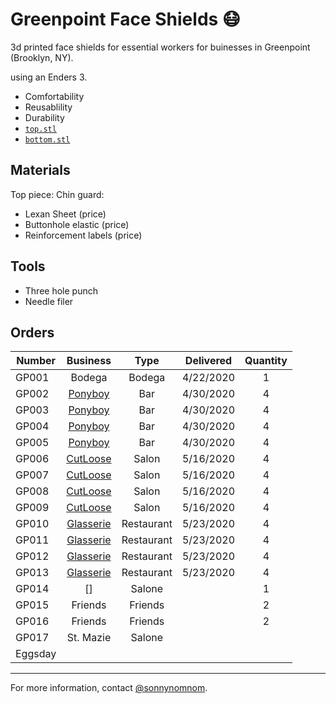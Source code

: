 # Greenpoint Face Shields 😷

3d printed face shields for essential workers for buinesses in Greenpoint (Brooklyn, NY).

using an Enders 3.

- Comfortability 
- Reusablility
- Durability
- [`top.stl`](https://github.com/sonnynomnom/diy-face-shields/blob/master/top.stl)
- [`bottom.stl`](https://github.com/sonnynomnom/diy-face-shields/blob/master/bottom.stl)

## Materials

Top piece:
Chin guard:

- Lexan Sheet (price)
- Buttonhole elastic (price)
- Reinforcement labels (price)

## Tools

- Three hole punch
- Needle filer

## Orders

| Number | Business | Type | Delivered | Quantity | 
| --- | :---: | :---: | :---: | :---: |
| GP001 | Bodega | Bodega | 4/22/2020 | 1 | 
| GP002 | [Ponyboy](https://www.instagram.com/ponyboyny) | Bar | 4/30/2020 | 4 | 
| GP003 | [Ponyboy](https://www.instagram.com/ponyboyny) | Bar | 4/30/2020 | 4 | 
| GP004 | [Ponyboy](https://www.instagram.com/ponyboyny)| Bar | 4/30/2020 | 4 |
| GP005 | [Ponyboy](https://www.instagram.com/ponyboyny) | Bar | 4/30/2020 | 4 | 
| GP006 | [CutLoose](https://www.instagram.com/cutloosebk/) | Salon | 5/16/2020 | 4 | 
| GP007 | [CutLoose](https://www.instagram.com/cutloosebk/) | Salon | 5/16/2020 | 4 |
| GP008 | [CutLoose](https://www.instagram.com/cutloosebk/) | Salon | 5/16/2020 | 4 | 
| GP009 | [CutLoose](https://www.instagram.com/cutloosebk/) | Salon | 5/16/2020 | 4 | 
| GP010 | [Glasserie](https://www.instagram.com/glasserienyc/) | Restaurant | 5/23/2020 | 4 | 
| GP011 | [Glasserie](https://www.instagram.com/glasserienyc/) | Restaurant | 5/23/2020 | 4 | 
| GP012 | [Glasserie](https://www.instagram.com/glasserienyc/) | Restaurant | 5/23/2020 | 4 |
| GP013 | [Glasserie](https://www.instagram.com/glasserienyc/) | Restaurant | 5/23/2020 | 4 |
| GP014 | [] | Salone | | 1 |
| GP015 | Friends | Friends | | 2 |
| GP016 | Friends | Friends | | 2 |
| GP017 | St. Mazie | Salone |
| Eggsday |
--- 

For more information, contact [@sonnynomnom](https://www.instagram.com/sonnynomnom).
